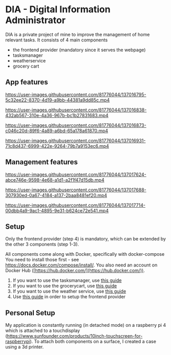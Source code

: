 # DIA - Digital Information Administrator

DIA is a private project of mine to improve the management of home relevant tasks. 
It consists of 4 main components
* the frontend provider (mandatory since it serves the webpage)
* tasksmanager
* weatherservice
* grocery cart 

## App features

https://user-images.githubusercontent.com/81776044/137016795-5c32ee22-8370-4d19-a9bb-44381a9dd85c.mp4

https://user-images.githubusercontent.com/81776044/137016838-432ab567-310e-4a36-967b-bc1b27831683.mp4

https://user-images.githubusercontent.com/81776044/137016873-c046c20d-89f6-4a89-a6bd-65a178a61870.mp4

https://user-images.githubusercontent.com/81776044/137016931-71c8d437-6999-422e-9264-79b7a9153ec6.mp4

## Management features

https://user-images.githubusercontent.com/81776044/137017624-abce746e-9598-4e68-a1d1-a2f1f47d15db.mp4

https://user-images.githubusercontent.com/81776044/137017688-307930ed-0a67-4184-a137-2baa8481ef20.mp4

https://user-images.githubusercontent.com/81776044/137017714-00dbb4a9-9ac1-4895-9e31-b624ce72e541.mp4

## Setup

Only the frontend provider (step 4) is mandatory, which can be extended by the other 3 components (step 1-3).  

All components come along with Docker, specifically with docker-compose  
You need to install those first - see https://docs.docker.com/compose/install/. You also need an account on Docker Hub ([https://hub.docker.com/](https://hub.docker.com/)).

1. If you want to use the tasksmanager, use [this guide](./TasksManager/README.md)
2. If you want to use the grocerycart, use [this guide](./GroceryCart/README.md)
3. If you want to use the weather service, use [this guide](./WeatherService/README.md)
4. Use [this guide](./FrontendProvider/README.md) in order to setup the frontend provider

## Personal Setup
My application is constantly running (in detached mode) on a raspberry pi 4 which is attached to a touchdisplay (https://www.sunfounder.com/products/10inch-touchscreen-for-raspberrypi). To attach both components on a surface, I created a case using a 3d printer.

